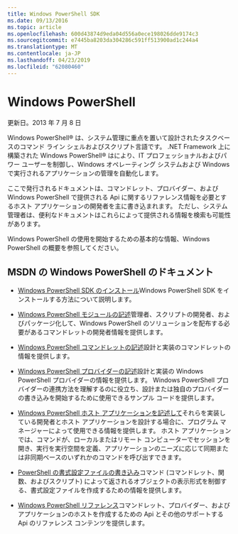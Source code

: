 ```yaml
---
title: Windows PowerShell SDK
ms.date: 09/13/2016
ms.topic: article
ms.openlocfilehash: 600d43874d9eda04d556a0ece198026dde9174c3
ms.sourcegitcommit: e7445ba8203da304286c591ff513900ad1c244a4
ms.translationtype: MT
ms.contentlocale: ja-JP
ms.lasthandoff: 04/23/2019
ms.locfileid: "62080460"
---
```

# <a name="windows-powershell"></a>Windows PowerShell

更新日。2013 年 7 月 8 日

Windows PowerShell® は、システム管理に重点を置いて設計されたタスクベースのコマンド ライン シェルおよびスクリプト言語です。 .NET Framework 上に構築された Windows PowerShell® はにより、IT プロフェッショナルおよびパワー ユーザーを制御し、Windows オペレーティング システムおよび Windows で実行されるアプリケーションの管理を自動化します。

ここで発行されるドキュメントは、コマンドレット、プロバイダー、および Windows PowerShell で提供される Api に関するリファレンス情報を必要とするホスト アプリケーションの開発者を主に書き込まれます。
ただし、システム管理者は、便利なドキュメントはこれらによって提供される情報を検索も可能性があります。

Windows PowerShell の使用を開始するための基本的な情報、Windows PowerShell の概要を参照してください。

## <a name="windows-powershell-documents-on-msdn"></a>MSDN の Windows PowerShell のドキュメント

- [Windows PowerShell SDK のインストール](https://msdn.microsoft.com/en-us/library/ff458115.aspx)Windows PowerShell SDK をインストールする方法について説明します。

- [Windows PowerShell モジュールの記述](./module/writing-a-windows-powershell-module.md)管理者、スクリプトの開発者、およびパッケージ化して、Windows PowerShell のソリューションを配布する必要があるコマンドレットの開発者情報を提供します。

- [Windows PowerShell コマンドレットの記述](./cmdlet/writing-a-windows-powershell-cmdlet.md)設計と実装のコマンドレットの情報を提供します。

- [Windows PowerShell プロバイダーの記述](./provider/writing-a-windows-powershell-provider.md)設計と実装の Windows PowerShell プロバイダーの情報を提供します。 Windows PowerShell プロバイダーの連携方法を理解するのに役立ち、設計または独自のプロバイダーの書き込みを開始するために使用できるサンプル コードを提供します。

- [Windows PowerShell ホスト アプリケーションを記述して](./hosting/writing-a-windows-powershell-host-application.md)それらを実装している開発者とホスト アプリケーションを設計する場合に、プログラム マネージャーによって使用できる情報を提供します。 ホスト アプリケーションでは、コマンドが、ローカルまたはリモート コンピューターでセッションを開き、実行を実行空間を定義、アプリケーションのニーズに応じて同期または非同期ベースのいずれかのコマンドを呼び出すできます。

- [PowerShell の書式設定ファイルの書き込み](./format/writing-a-powershell-formatting-file.md)コマンド (コマンドレット、関数、およびスクリプト) によって返されるオブジェクトの表示形式を制御する、書式設定ファイルを作成するための情報を提供します。

- [Windows PowerShell リファレンス](./windows-powershell-reference.md)コマンドレット、プロバイダー、およびアプリケーションのホストを作成するための Api とその他のサポートする Api のリファレンス コンテンツを提供します。
